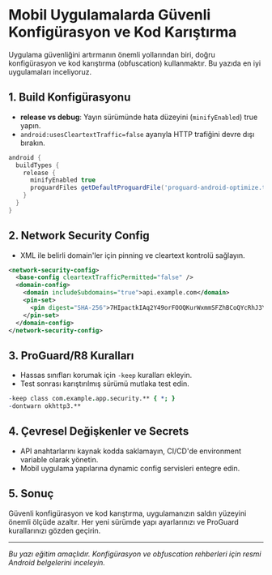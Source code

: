 # Mobil Uygulamalarda Güvenli Konfigürasyon ve Kod Karıştırma

Uygulama güvenliğini artırmanın önemli yollarından biri, doğru konfigürasyon ve kod karıştırma (obfuscation) kullanmaktır. Bu yazıda en iyi uygulamaları inceliyoruz.

## 1. Build Konfigürasyonu

- **release vs debug**: Yayın sürümünde hata düzeyini (`minifyEnabled`) true yapın.
- `android:usesCleartextTraffic=false` ayarıyla HTTP trafiğini devre dışı bırakın.

```groovy
android {
  buildTypes {
    release {
      minifyEnabled true
      proguardFiles getDefaultProguardFile('proguard-android-optimize.txt'), 'proguard-rules.pro'
    }
  }
}
```

## 2. Network Security Config

- XML ile belirli domain'ler için pinning ve cleartext kontrolü sağlayın.

```xml
<network-security-config>
  <base-config cleartextTrafficPermitted="false" />
  <domain-config>
    <domain includeSubdomains="true">api.example.com</domain>
    <pin-set>
      <pin digest="SHA-256">7HIpactkIAq2Y49orFOOQKurWxmmSFZhBCoQYcRhJ3Y=</pin>
    </pin-set>
  </domain-config>
</network-security-config>
```

## 3. ProGuard/R8 Kuralları

- Hassas sınıfları korumak için `-keep` kuralları ekleyin.
- Test sonrası karıştırılmış sürümü mutlaka test edin.

```pro
-keep class com.example.app.security.** { *; }
-dontwarn okhttp3.**
```

## 4. Çevresel Değişkenler ve Secrets

- API anahtarlarını kaynak kodda saklamayın, CI/CD'de environment variable olarak yönetin.
- Mobil uygulama yapılarına dynamic config servisleri entegre edin.

## 5. Sonuç

Güvenli konfigürasyon ve kod karıştırma, uygulamanızın saldırı yüzeyini önemli ölçüde azaltır. Her yeni sürümde yapı ayarlarınızı ve ProGuard kurallarınızı gözden geçirin.

---

*Bu yazı eğitim amaçlıdır. Konfigürasyon ve obfuscation rehberleri için resmi Android belgelerini inceleyin.* 